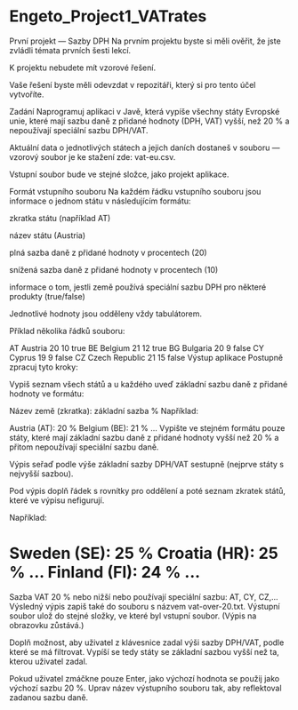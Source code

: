# Engeto_Project1_VATrates
První projekt — Sazby DPH
Na prvním projektu byste si měli ověřit, že jste zvládli témata prvních šesti lekcí.

K projektu nebudete mít vzorové řešení.

Vaše řešení byste měli odevzdat v repozitáři, který si pro tento účel vytvoříte.

Zadání
Naprogramuj aplikaci v Javě, která vypíše všechny státy Evropské unie, které mají sazbu daně z přidané hodnoty (DPH, VAT) vyšší, než 20 % a nepoužívají speciální sazbu DPH/VAT.

Aktuální data o jednotlivých státech a jejich daních dostaneš v souboru — vzorový soubor je ke stažení zde: vat-eu.csv.

Vstupní soubor bude ve stejné složce, jako projekt aplikace.

Formát vstupního souboru
Na každém řádku vstupního souboru jsou informace o jednom státu v následujícím formátu:

zkratka státu (například AT)

název státu (Austria)

plná sazba daně z přidané hodnoty v procentech (20)

snížená sazba daně z přidané hodnoty v procentech (10)

informace o tom, jestli země používá speciální sazbu DPH pro některé produkty (true/false)

Jednotlivé hodnoty jsou odděleny vždy tabulátorem.

Příklad několika řádků souboru:

AT	Austria	20	10	true
BE	Belgium	21	12	true
BG	Bulgaria	20	9	false
CY	Cyprus	19	9	false
CZ	Czech Republic	21	15	false
Výstup aplikace
Postupně zpracuj tyto kroky:

Vypiš seznam všech států a u každého uveď základní sazbu daně z přidané hodnoty ve formátu:

Název země (zkratka): základní sazba %
Například:

Austria (AT): 20 %
Belgium (BE): 21 %
...
Vypište ve stejném formátu pouze státy, které mají základní sazbu daně z přidané hodnoty vyšší než 20 % a přitom nepoužívají speciální sazbu daně.

Výpis seřaď podle výše základní sazby DPH/VAT sestupně (nejprve státy s nejvyšší sazbou).

Pod výpis doplň řádek s rovnítky pro oddělení a poté seznam zkratek států, které ve výpisu nefigurují.

Například:

Sweden (SE):    25 %
Croatia (HR):   25 %
...
Finland (FI):   24 %
...
====================
Sazba VAT 20 % nebo nižší nebo používají speciální sazbu: AT, CY, CZ,... 
Výsledný výpis zapiš také do souboru s názvem vat-over-20.txt. Výstupní soubor ulož do stejné složky, ve které byl vstupní soubor. (Výpis na obrazovku zůstává.)

Doplň možnost, aby uživatel z klávesnice zadal výši sazby DPH/VAT, podle které se má filtrovat. Vypíší se tedy státy se základní sazbou vyšší než ta, kterou uživatel zadal.

Pokud uživatel zmáčkne pouze Enter, jako výchozí hodnota se použij jako výchozí sazbu 20 %.
Uprav název výstupního souboru tak, aby reflektoval zadanou sazbu daně.





